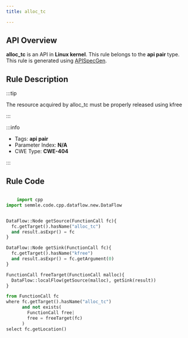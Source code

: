 ```yaml
---
title: alloc_tc

---
```



## API Overview
**alloc_tc** is an API in **Linux kernel**. This rule belongs to the **api pair** type. This rule is generated using [APISpecGen](../../tools/APISpecGen).
## Rule Description

:::tip

The resource acquired by alloc_tc must be properly released using kfree

:::

:::info

- Tags: **api pair**
- Parameter Index: **N/A**
- CWE Type: **CWE-404**

:::

## Rule Code
```python

    import cpp
import semmle.code.cpp.dataflow.new.DataFlow


DataFlow::Node getSource(FunctionCall fc){
  fc.getTarget().hasName("alloc_tc")
  and result.asExpr() = fc
}

DataFlow::Node getSink(FunctionCall fc){
  fc.getTarget().hasName("kfree")
  and result.asExpr() = fc.getArgument(0)
}

FunctionCall freeTarget(FunctionCall malloc){
  DataFlow::localFlow(getSource(malloc), getSink(result))
}

from FunctionCall fc
where fc.getTarget().hasName("alloc_tc")
      and not exists(
        FunctionCall free| 
        free = freeTarget(fc)
      )
select fc.getLocation()

    
```